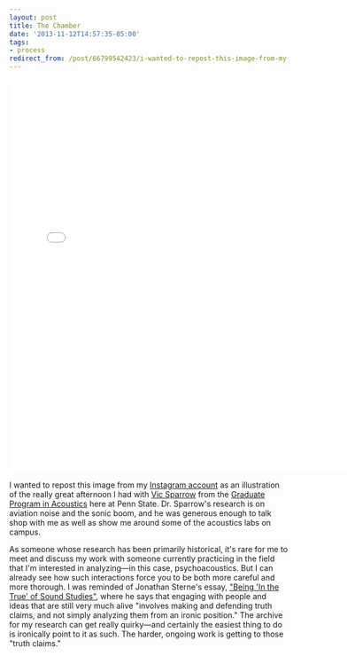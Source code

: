 ```yaml
---
layout: post 
title: The Chamber
date: '2013-11-12T14:57:35-05:00' 
tags: 
- process 
redirect_from: /post/66799542423/i-wanted-to-repost-this-image-from-my-instagram/
---
```


<center><iframe src="//instagram.com/p/gn-yeKgAok/embed/" width="612" height="710" frameborder="0" scrolling="no" allowtransparency="true"></iframe></center>


I wanted to repost this image from my [Instagram account][1] as an illustration of the really great afternoon I had with [Vic Sparrow][2] from the [Graduate Program in Acoustics][3] here at Penn State. Dr. Sparrow's research is on aviation noise and the sonic boom, and he was generous enough to talk shop with me as well as show me around some of the acoustics labs on campus.

As someone whose research has been primarily historical, it's rare for me to meet and discuss my work with someone currently practicing in the field that I'm interested in analyzing—in this case, psychoacoustics. But I can already see how such interactions force you to be both more careful and more thorough. I was reminded of Jonathan Sterne's essay, ["Being 'In the True' of Sound Studies"][4], where he says that engaging with people and ideas that are still very much alive "involves making and defending truth claims, and not simply analyzing them from an ironic position." The archive for my research can get really quirky—and certainly the easiest thing to do is ironically point to it as such. The harder, ongoing work is getting to those "truth claims."

[1]: http://instagram.com/craigeley
[2]: http://www.acs.psu.edu/users/sparrow/homepage.html
[3]: http://www.acs.psu.edu/
[4]: http://sterneworks.org/beinginthetrue.pdf
  
